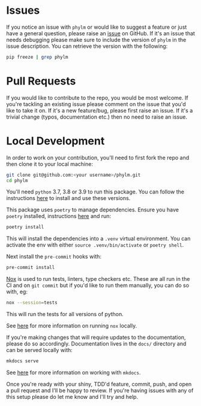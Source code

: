 # Issues

If you notice an issue with `phylm` or would like to suggest a feature or just
have a general question, please raise an
[issue](https://github.com/dbatten5/phylm/issues) on GitHub. If it's an issue
that needs debugging please make sure to include the version of `phylm` in the
issue description. You can retrieve the version with the following:

```bash
pip freeze | grep phylm
```

# Pull Requests

If you would like to contribute to the repo, you would be most welcome. If
you're tackling an existing issue please comment on the issue that you'd like to
take it on. If it's a new feature/bug, please first raise an issue. If it's a trivial
change (typos, documentation etc.) then no need to raise an issue.

# Local Development

In order to work on your contribution, you'll need to first fork the repo and
then clone it to your local machine:

```bash
git clone git@github.com:<your username>/phylm.git
cd phylm
```

You'll need `python` 3.7, 3.8 or 3.9 to run this package. You can follow
the instructions [here](https://cookiecutter-hypermodern-python.readthedocs.io/en/2021.6.15/guide.html#getting-python)
to install and use these versions.

This package uses `poetry` to manage dependencies. Ensure you have `poetry`
installed, instructions [here](https://python-poetry.org/docs/#installation) and
run:

```bash
poetry install
```

This will install the dependencies into a `.venv` virtual environment. You can
activate the env with either `source .venv/bin/activate` or `poetry shell`.

Next install the `pre-commit` hooks with:

```bash
pre-commit install
```

[Nox](https://nox.thea.codes/en/stable/) is used to run tests, linters, type
checkers etc. These are all run in the CI and on `git commit` but if you'd like
to run them manually, you can do so with, eg:

```bash
nox --session=tests
```

This will run the tests for all versions of python.

See [here](https://cookiecutter-hypermodern-python.readthedocs.io/en/2021.6.15/guide.html#running-sessions)
for more information on running `nox` locally.

If you're making changes that will require updates to the documentation, please
do so accordingly. Documentation lives in the `docs/` directory and can be
served locally with:

```bash
mkdocs serve
```

See [here](https://squidfunk.github.io/mkdocs-material/getting-started/) for
more information on working with `mkdocs`.

Once you're ready with your shiny, TDD'd feature, commit, push, and open a pull
request and I'll be happy to review. If you're having issues with any of this
setup please do let me know and I'll try and help.
